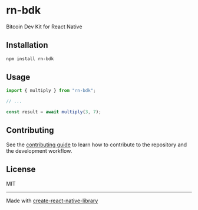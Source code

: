 # rn-bdk
Bitcoin Dev Kit for React Native
## Installation

```sh
npm install rn-bdk
```

## Usage

```js
import { multiply } from "rn-bdk";

// ...

const result = await multiply(3, 7);
```

## Contributing

See the [contributing guide](CONTRIBUTING.md) to learn how to contribute to the repository and the development workflow.

## License

MIT

---

Made with [create-react-native-library](https://github.com/callstack/react-native-builder-bob)
